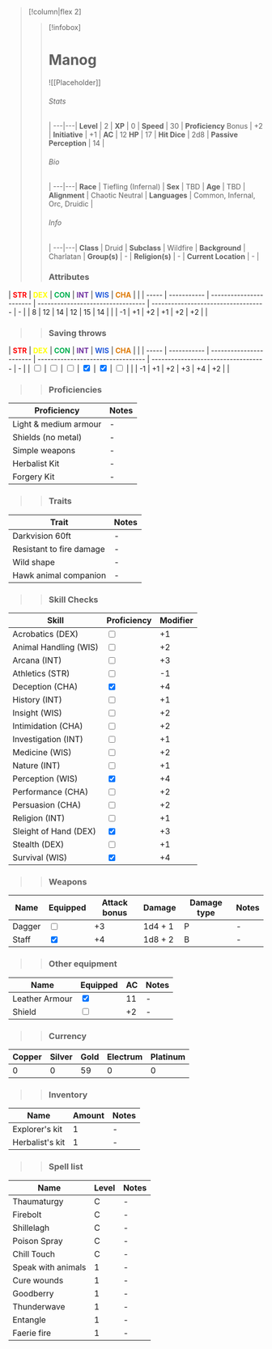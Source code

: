 >[!column|flex 2]
>> [!infobox]
>> # Manog
>> ![[Placeholder]]
>> ###### Stats
>>  |
>> ---|---|
>> **Level** | 2 |
>> **XP** | 0 |
>> **Speed** | 30 |
>> **Proficiency** Bonus | +2 |
>> **Initiative** | +1 |
>> **AC** | 12
>> **HP** | 17 |
>> **Hit Dice** | 2d8  |
>> **Passive Perception** | 14 |
>>  
>> ###### Bio
>>   |
>> ---|---|
>> **Race** | Tiefling (Infernal) |
>> **Sex** | TBD |
>> **Age** | TBD |
>> **Alignment** | Chaotic Neutral |
>> **Languages** | Common, Infernal, Orc, Druidic |
>> ###### Info
>>   |
>> ---|---|
>> **Class** | Druid |
>> **Subclass** | Wildfire |
>> **Background** | Charlatan |
>> **Group(s)** | - |
>> **Religion(s)** | - |
>> **Current Location** | - |
>>
>> ### Attributes
| <font color="#ff0000">**STR**</font> | <font color="#ffff00">**DEX**</font> | <font color="#00b050">**CON**</font> | <font color="#7030a0">**INT**</font> | <font color="#245bdb">**WIS**</font> | <font color="#de7802">**CHA**</font> | |
| ----- | ----------- | ----------------------- | --------------------------------- | ----------------------------------- | - |
| 8 | 12 | 14  | 12 | 15 | 14 | |
| -1 | +1 | +2  | +1 | +2 | +2 | |
>> ### Saving throws
| <font color="#ff0000">**STR**</font> | <font color="#ffff00">**DEX**</font> | <font color="#00b050">**CON**</font> | <font color="#7030a0">**INT**</font> | <font color="#245bdb">**WIS**</font> | <font color="#de7802">**CHA**</font> | |
| ----- | ----------- | ----------------------- | --------------------------------- | ----------------------------------- | - |
| <input type="checkbox" unchecked> | <input type="checkbox" unchecked> | <input type="checkbox" unchecked>  | <input type="checkbox" checked> | <input type="checkbox" checked> | <input type="checkbox" unchecked> | |
| -1 | +1 | +2  | +3 | +4 | +2 | |
>> ### Proficiencies
| Proficiency              | Notes |
| --------------------- | --------------------------------- | 
| Light & medium armour      | - |
| Shields (no metal)      | - |
| Simple weapons      | - |
| Herbalist Kit     | - |
| Forgery Kit     | - |
>> ### Traits
| Trait               | Notes |
| --------------------- | --------------------------------- | 
| Darkvision 60ft      | - |
| Resistant to fire damage      | - |
| Wild shape      | - |
| Hawk animal companion     | - |
>> ### Skill Checks
| Skill               | Proficiency   | Modifier |
| --------------------- | --------------------------------- | --- |
| Acrobatics (DEX)      | <input type="checkbox" unchecked> | +1 |
| Animal Handling (WIS) | <input type="checkbox" unchecked> | +2 |
| Arcana (INT)          | <input type="checkbox" unchecked> | +3 |
| Athletics (STR)       | <input type="checkbox" unchecked> | -1 |
| Deception (CHA)       | <input type="checkbox" checked> | +4 |
| History (INT)         | <input type="checkbox" unchecked> | +1 |
| Insight (WIS)         | <input type="checkbox" unchecked>   | +2 |
| Intimidation (CHA)    | <input type="checkbox" unchecked> | +2 |
| Investigation (INT)   | <input type="checkbox" unchecked>   | +1 |
| Medicine (WIS)        | <input type="checkbox" unchecked> | +2 |
| Nature (INT)          | <input type="checkbox" unchecked> | +1 |
| Perception (WIS)      | <input type="checkbox" checked>   | +4 |
| Performance (CHA)     | <input type="checkbox" unchecked> | +2 |
| Persuasion (CHA)      | <input type="checkbox" unchecked> | +2 |
| Religion (INT)        | <input type="checkbox" unchecked> | +1 |
| Sleight of Hand (DEX) | <input type="checkbox" checked> | +3 |
| Stealth (DEX)         | <input type="checkbox" unchecked> | +1 |
| Survival (WIS)        | <input type="checkbox" checked> | +4 |
>>  ### Weapons
| Name         | Equipped         | Attack bonus         | Damage         | Damage type         | Notes         |
| -------------- | -------------- | ------------ | ---------------- | ---------------- | ---------------- |
| Dagger | <input type="checkbox" unchecked> | +3 | 1d4 + 1 | P | - |
| Staff | <input type="checkbox" checked> | +4 | 1d8 + 2 | B | - |
>>  ### Other equipment
| Name         | Equipped         | AC         | Notes         |
| -------------- | -------------- | ------------ | ---------------- |
| Leather Armour | <input type="checkbox" checked> | 11 | - |
| Shield | <input type="checkbox" unchecked> | +2 | - |
>>  ### Currency
| Copper         | Silver         | Gold         | Electrum         | Platinum         |
| -------------- | -------------- | ------------ | ---------------- | ---------------- |
| 0 | 0 | 59 | 0 | 0 |
>>  ### Inventory
| Name         | Amount         | Notes         |
| -------------- | -------------- | ------------ |
| Explorer's kit | 1 | - |
| Herbalist's kit | 1 | - |
>>  ### Spell list
| Name         | Level         | Notes         |
| -------------- | -------------- | ------------ |
| Thaumaturgy | C | - |
| Firebolt | C | - |
| Shillelagh | C | - |
| Poison Spray | C | - |
| Chill Touch | C | - |
| Speak with animals | 1 | - |
| Cure wounds | 1 | - |
| Goodberry | 1 | - |
| Thunderwave | 1 | - |
| Entangle | 1 | - |
| Faerie fire | 1 | - |
